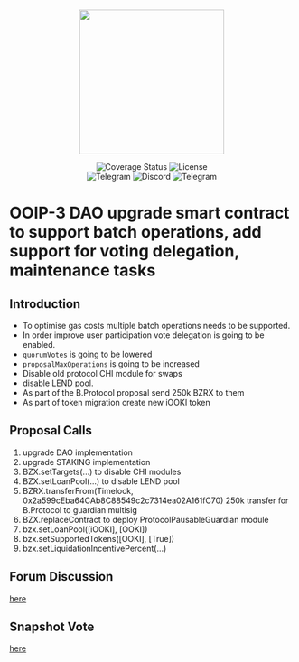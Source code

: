 <br/>
<p align="center"><img src="https://bzx.network/images/logo.svg" width="256" /></p>

<div align="center">

  <a href='' style="text-decoration:none;">
    <img src='https://img.shields.io/coveralls/github/bZxNetwork/contractsV2' alt='Coverage Status' />
  </a>
  <a href='https://github.com/bZxNetwork/contractsV2/blob/master/LICENSE' style="text-decoration:none;">
    <img src='https://img.shields.io/github/license/bZxNetwork/contractsV2' alt='License' />
  </a>
  <br/>
  <a href='https://t.me/b0xNet' style="text-decoration:none;">
    <img src='https://img.shields.io/badge/chat-on%20telegram-9cf.svg?longCache=true' alt='Telegram' />
  </a>
  <a href='https://bzx.network/discord' style="text-decoration:none;">
    <img src='https://img.shields.io/discord/450115178516971531?label=Discord' alt='Discord' />
  </a>
  <a href='https://t.me/b0xNet' style="text-decoration:none;">
    <img src='https://img.shields.io/twitter/follow/bzxHQ?style=social' alt='Telegram' />
  </a>
  
</div>

# OOIP-3 DAO upgrade smart contract to support batch operations, add support for voting delegation, maintenance tasks

## Introduction

- To optimise gas costs multiple batch operations needs to be supported.
- In order improve user participation vote delegation is going to be enabled.
- `quorumVotes` is going to be lowered
- `proposalMaxOperations` is going to be increased
- Disable old protocol CHI module for swaps 
- disable LEND pool. 
- As part of the B.Protocol proposal send 250k BZRX to them
- As part of token migration create new iOOKI token

## Proposal Calls

1. upgrade DAO implementation
2. upgrade STAKING implementation
3. BZX.setTargets(...) to disable CHI modules
4. BZX.setLoanPool(...) to disable LEND pool
5. BZRX.transferFrom(Timelock, 0x2a599cEba64CAb8C88549c2c7314ea02A161fC70) 250k transfer for B.Protocol to guardian multisig
6. BZX.replaceContract to deploy ProtocolPausableGuardian module
7. bzx.setLoanPool([iOOKI], [OOKI])
8. bzx.setSupportedTokens([OOKI], [True])
9. bzx.setLiquidationIncentivePercent(...)



## Forum Discussion

[here](https://forum.bzx.network/t/integrate-bzx-fulcrum-with-b-protocol-v2-over-polygon/402)

## Snapshot Vote

[here](https://snapshot.org/#/bzx.eth/proposal/Qmd8xTvrhVjKq5fcyuPqyehk8GXMQQFHR4qbUSvYuZ4Br8)


